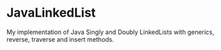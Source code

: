 # JavaLinkedList
My implementation of Java Singly and Doubly LinkedLists with generics, reverse, traverse and insert methods.
